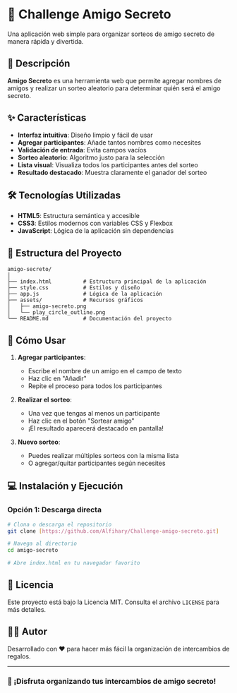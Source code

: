 # 🎁 Challenge Amigo Secreto

Una aplicación web simple para organizar sorteos de amigo secreto de manera rápida y divertida.

## 📝 Descripción

**Amigo Secreto** es una herramienta web que permite agregar nombres de amigos y realizar un sorteo aleatorio para determinar quién será el amigo secreto.
## ✨ Características

- **Interfaz intuitiva**: Diseño limpio y fácil de usar
- **Agregar participantes**: Añade tantos nombres como necesites
- **Validación de entrada**: Evita campos vacíos
- **Sorteo aleatorio**: Algoritmo justo para la selección
- **Lista visual**: Visualiza todos los participantes antes del sorteo
- **Resultado destacado**: Muestra claramente el ganador del sorteo

## 🛠️ Tecnologías Utilizadas

- **HTML5**: Estructura semántica y accesible
- **CSS3**: Estilos modernos con variables CSS y Flexbox
- **JavaScript**: Lógica de la aplicación sin dependencias

## 📁 Estructura del Proyecto

```
amigo-secreto/
│
├── index.html          # Estructura principal de la aplicación
├── style.css           # Estilos y diseño
├── app.js              # Lógica de la aplicación
├── assets/             # Recursos gráficos
│   ├── amigo-secreto.png
│   └── play_circle_outline.png
└── README.md           # Documentación del proyecto
```

## 🎯 Cómo Usar

1. **Agregar participantes**:
   - Escribe el nombre de un amigo en el campo de texto
   - Haz clic en "Añadir"
   - Repite el proceso para todos los participantes

2. **Realizar el sorteo**:
   - Una vez que tengas al menos un participante
   - Haz clic en el botón "Sortear amigo"
   - ¡El resultado aparecerá destacado en pantalla!

3. **Nuevo sorteo**:
   - Puedes realizar múltiples sorteos con la misma lista
   - O agregar/quitar participantes según necesites

## 💻 Instalación y Ejecución

### Opción 1: Descarga directa
```bash
# Clona o descarga el repositorio
git clone [https://github.com/Alfihary/Challenge-amigo-secreto.git]

# Navega al directorio
cd amigo-secreto

# Abre index.html en tu navegador favorito
```


## 📄 Licencia

Este proyecto está bajo la Licencia MIT. Consulta el archivo `LICENSE` para más detalles.

## 👨‍💻 Autor

Desarrollado con ❤️ para hacer más fácil la organización de intercambios de regalos.

---

### 🎉 ¡Disfruta organizando tus intercambios de amigo secreto!
